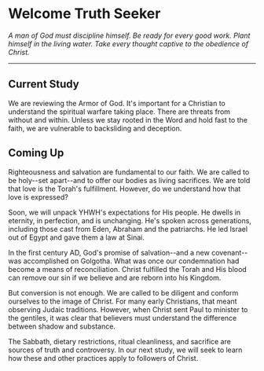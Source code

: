 # Welcome Truth Seeker

*A man of God must discipline himself. Be ready for every good work. Plant himself in the living water. Take every thought captive to the obedience of Christ.*

---

## Current Study
We are reviewing the Armor of God. It's important for a Christian to understand the spiritual warfare taking place. There are threats from without and within. Unless we stay rooted in the Word and hold fast to the faith, we are vulnerable to backsliding and deception.

## Coming Up
Righteousness and salvation are fundamental to our faith. We are called to be holy--set apart--and to offer our bodies as living sacrifices. We are told that love is the Torah's fulfillment. However, do we understand how that love is expressed?

Soon, we will unpack YHWH's expectations for His people. He dwells in eternity, in perfection, and is unchanging. He's spoken across generations, including those cast from Eden, Abraham and the patriarchs. He led Israel out of Egypt and gave them a law at Sinai.

In the first century AD, God's promise of salvation--and a new covenant--was accomplished on Golgotha. What was once our condemnation had become a means of reconciliation. Christ fulfilled the Torah and His blood can remove our sin if we believe and are reborn into his Kingdom.

But conversion is not enough. We are called to be diligent and conform ourselves to the image of Christ. For many early Christians, that meant observing Judaic traditions. However, when Christ sent Paul to minister to the gentiles, it was clear that believers must understand the difference between shadow and substance.

The Sabbath, dietary restrictions, ritual cleanliness, and sacrifice are sources of truth and controversy. In our next study, we will seek to learn how these and other practices apply to followers of Christ.
